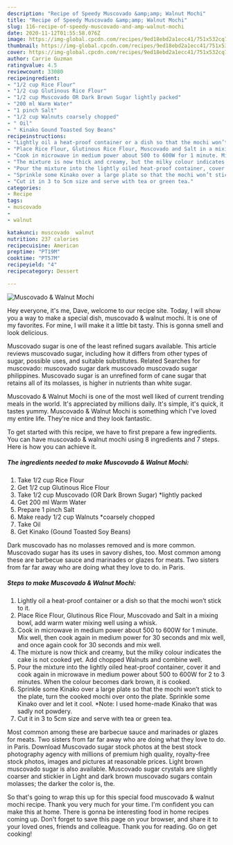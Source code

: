 ```yaml
---
description: "Recipe of Speedy Muscovado &amp;amp; Walnut Mochi"
title: "Recipe of Speedy Muscovado &amp;amp; Walnut Mochi"
slug: 116-recipe-of-speedy-muscovado-and-amp-walnut-mochi
date: 2020-11-12T01:55:58.076Z
image: https://img-global.cpcdn.com/recipes/9ed18ebd2a1ecc41/751x532cq70/muscovado-walnut-mochi-recipe-main-photo.jpg
thumbnail: https://img-global.cpcdn.com/recipes/9ed18ebd2a1ecc41/751x532cq70/muscovado-walnut-mochi-recipe-main-photo.jpg
cover: https://img-global.cpcdn.com/recipes/9ed18ebd2a1ecc41/751x532cq70/muscovado-walnut-mochi-recipe-main-photo.jpg
author: Carrie Guzman
ratingvalue: 4.5
reviewcount: 33080
recipeingredient:
- "1/2 cup Rice Flour"
- "1/2 cup Glutinous Rice Flour"
- "1/2 cup Muscovado OR Dark Brown Sugar lightly packed"
- "200 ml Warm Water"
- "1 pinch Salt"
- "1/2 cup Walnuts coarsely chopped"
- " Oil"
- " Kinako Gound Toasted Soy Beans"
recipeinstructions:
- "Lightly oil a heat-proof container or a dish so that the mochi won’t stick to it."
- "Place Rice Flour, Glutinous Rice Flour, Muscovado and Salt in a mixing bowl, add warm water mixing well using a whisk."
- "Cook in microwave in medium power about 500 to 600W for 1 minute. Mix well, then cook again in medium power for 30 seconds and mix well, and once again cook for 30 seconds and mix well."
- "The mixture is now thick and creamy, but the milky colour indicates the cake is not cooked yet. Add chopped Walnuts and combine well."
- "Pour the mixture into the lightly oiled heat-proof container, cover it and cook again in microwave in medium power about 500 to 600W for 2 to 3 minutes. When the colour becomes dark brown, it is cooked."
- "Sprinkle some Kinako over a large plate so that the mochi won’t stick to the plate, turn the cooked mochi over onto the plate. Sprinkle some Kinako over and let it cool. *Note: I used home-made Kinako that was sadly not powdery."
- "Cut it in 3 to 5cm size and serve with tea or green tea."
categories:
- Recipe
tags:
- muscovado
- 
- walnut

katakunci: muscovado  walnut 
nutrition: 237 calories
recipecuisine: American
preptime: "PT19M"
cooktime: "PT57M"
recipeyield: "4"
recipecategory: Dessert

---
```



![Muscovado &amp; Walnut Mochi](https://img-global.cpcdn.com/recipes/9ed18ebd2a1ecc41/751x532cq70/muscovado-walnut-mochi-recipe-main-photo.jpg)

Hey everyone, it's me, Dave, welcome to our recipe site. Today, I will show you a way to make a special dish, muscovado &amp; walnut mochi. It is one of my favorites. For mine, I will make it a little bit tasty. This is gonna smell and look delicious.

Muscovado sugar is one of the least refined sugars available. This article reviews muscovado sugar, including how it differs from other types of sugar, possible uses, and suitable substitutes. Related Searches for muscovado: muscovado sugar dark muscovado muscovado sugar philippines. Muscovado sugar is an unrefined form of cane sugar that retains all of its molasses, is higher in nutrients than white sugar.

Muscovado &amp; Walnut Mochi is one of the most well liked of current trending meals in the world. It's appreciated by millions daily. It's simple, it's quick, it tastes yummy. Muscovado &amp; Walnut Mochi is something which I've loved my entire life. They're nice and they look fantastic.


To get started with this recipe, we have to first prepare a few ingredients. You can have muscovado &amp; walnut mochi using 8 ingredients and 7 steps. Here is how you can achieve it.

<!--inarticleads1-->

##### The ingredients needed to make Muscovado &amp; Walnut Mochi:

1. Take 1/2 cup Rice Flour
1. Get 1/2 cup Glutinous Rice Flour
1. Take 1/2 cup Muscovado (OR Dark Brown Sugar) *lightly packed
1. Get 200 ml Warm Water
1. Prepare 1 pinch Salt
1. Make ready 1/2 cup Walnuts *coarsely chopped
1. Take  Oil
1. Get  Kinako (Gound Toasted Soy Beans)


Dark muscovado has no molasses removed and is more common. Muscovado sugar has its uses in savory dishes, too. Most common among these are barbecue sauce and marinades or glazes for meats. Two sisters from far far away who are doing what they love to do. in Paris. 

<!--inarticleads2-->

##### Steps to make Muscovado &amp; Walnut Mochi:

1. Lightly oil a heat-proof container or a dish so that the mochi won’t stick to it.
1. Place Rice Flour, Glutinous Rice Flour, Muscovado and Salt in a mixing bowl, add warm water mixing well using a whisk.
1. Cook in microwave in medium power about 500 to 600W for 1 minute. Mix well, then cook again in medium power for 30 seconds and mix well, and once again cook for 30 seconds and mix well.
1. The mixture is now thick and creamy, but the milky colour indicates the cake is not cooked yet. Add chopped Walnuts and combine well.
1. Pour the mixture into the lightly oiled heat-proof container, cover it and cook again in microwave in medium power about 500 to 600W for 2 to 3 minutes. When the colour becomes dark brown, it is cooked.
1. Sprinkle some Kinako over a large plate so that the mochi won’t stick to the plate, turn the cooked mochi over onto the plate. Sprinkle some Kinako over and let it cool. *Note: I used home-made Kinako that was sadly not powdery.
1. Cut it in 3 to 5cm size and serve with tea or green tea.


Most common among these are barbecue sauce and marinades or glazes for meats. Two sisters from far far away who are doing what they love to do. in Paris. Download Muscovado sugar stock photos at the best stock photography agency with millions of premium high quality, royalty-free stock photos, images and pictures at reasonable prices. Light brown muscovado sugar is also available. Muscovado sugar crystals are slightly coarser and stickier in Light and dark brown muscovado sugars contain molasses; the darker the color is, the. 

So that's going to wrap this up for this special food muscovado &amp; walnut mochi recipe. Thank you very much for your time. I'm confident you can make this at home. There is gonna be interesting food in home recipes coming up. Don't forget to save this page on your browser, and share it to your loved ones, friends and colleague. Thank you for reading. Go on get cooking!
